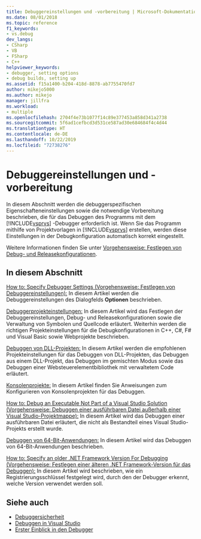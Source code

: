 ```yaml
---
title: Debuggereinstellungen und -vorbereitung | Microsoft-Dokumentation
ms.date: 08/01/2018
ms.topic: reference
f1_keywords:
- vs.debug
dev_langs:
- CSharp
- VB
- FSharp
- C++
helpviewer_keywords:
- debugger, setting options
- debug builds, setting up
ms.assetid: f15a1400-b204-418d-8878-ab7755470fd7
author: mikejo5000
ms.author: mikejo
manager: jillfra
ms.workload:
- multiple
ms.openlocfilehash: 2704f4e73b1077f14c89e377453a858d341a2738
ms.sourcegitcommit: 5f6ad1cefbcd3d531ce587ad30e684684f4c4d44
ms.translationtype: HT
ms.contentlocale: de-DE
ms.lasthandoff: 10/22/2019
ms.locfileid: "72738276"
---
```

# <a name="debugger-settings-and-preparation"></a>Debuggereinstellungen und -vorbereitung
In diesem Abschnitt werden die debuggerspezifischen Eigenschafteneinstellungen sowie die notwendige Vorbereitung beschrieben, die für das Debuggen des Programms mit dem [!INCLUDE[vsprvs](../code-quality/includes/vsprvs_md.md)] -Debugger erforderlich ist. Wenn Sie das Programm mithilfe von Projektvorlagen in [!INCLUDE[vsprvs](../code-quality/includes/vsprvs_md.md)] erstellen, werden diese Einstellungen in der Debugkonfiguration automatisch korrekt eingestellt.

 Weitere Informationen finden Sie unter [Vorgehensweise: Festlegen von Debug- und Releasekonfigurationen](../debugger/how-to-set-debug-and-release-configurations.md).

## <a name="in-this-section"></a>In diesem Abschnitt

 [How to: Specify Debugger Settings (Vorgehensweise: Festlegen von Debuggereinstellungen):](../debugger/how-to-specify-debugger-settings.md) In diesem Artikel werden die Debuggereinstellungen des Dialogfelds **Optionen** beschrieben.
 
 [Debuggerprojekteinstellungen:](../debugger/debugger-project-settings.md) In diesem Artikel wird das Festlegen der Debuggereinstellungen, Debug- und Releasekonfigurationen sowie die Verwaltung von Symbolen und Quellcode erläutert. Weiterhin werden die richtigen Projekteinstellungen für die Debugkonfigurationen in C++, C#, F# und Visual Basic sowie Webprojekte beschrieben.

 [Debuggen von DLL-Projekten:](../debugger/debugging-dll-projects.md) In diesem Artikel werden die empfohlenen Projekteinstellungen für das Debuggen von DLL-Projekten, das Debuggen aus einem DLL-Projekt, das Debuggen im gemischten Modus sowie das Debuggen einer Websteuerelementbibliothek mit verwaltetem Code erläutert.

 [Konsolenprojekte:](../debugger/debugging-preparation-console-projects.md) In diesem Artikel finden Sie Anweisungen zum Konfigurieren von Konsolenprojekten für das Debuggen.

 [How to: Debug an Executable Not Part of a Visual Studio Solution (Vorgehensweise: Debuggen einer ausführbaren Datei außerhalb einer Visual Studio-Projektmappe):](../debugger/how-to-debug-an-executable-not-part-of-a-visual-studio-solution.md) In diesem Artikel wird das Debuggen einer ausführbaren Datei erläutert, die nicht als Bestandteil eines Visual Studio-Projekts erstellt wurde.

 [Debuggen von 64-Bit-Anwendungen:](../debugger/debug-64-bit-applications.md) In diesem Artikel wird das Debuggen von 64-Bit-Anwendungen beschrieben.

 [How to: Specify an older .NET Framework Version For Debugging (Vorgehensweise: Festlegen einer älteren .NET Framework-Version für das Debuggen):](../debugger/how-to-specify-a-dotnet-framework-version-for-debugging.md) In diesem Artikel wird beschrieben, wie ein Registrierungsschlüssel festgelegt wird, durch den der Debugger erkennt, welche Version verwendet werden soll.

## <a name="see-also"></a>Siehe auch
- [Debuggersicherheit](../debugger/debugger-security.md)
- [Debuggen in Visual Studio](../debugger/index.yml)
- [Erster Einblick in den Debugger](../debugger/debugger-feature-tour.md)